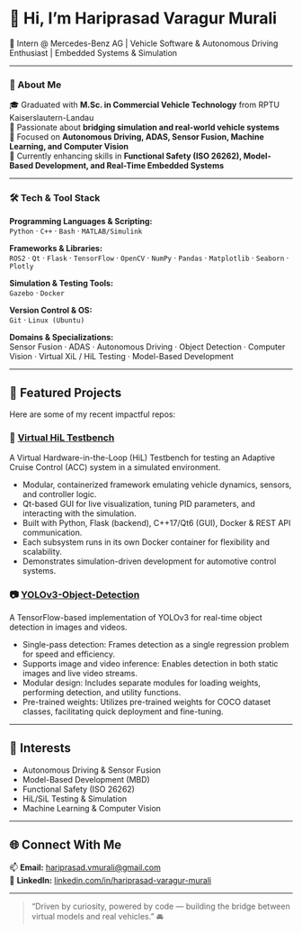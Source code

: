 # 👋 Hi, I’m Hariprasad Varagur Murali  
💼 Intern @ Mercedes-Benz AG | Vehicle Software & Autonomous Driving Enthusiast | Embedded Systems & Simulation  

---

### 🧭 About Me
🎓 Graduated with **M.Sc. in Commercial Vehicle Technology** from RPTU Kaiserslautern-Landau  
🚗 Passionate about **bridging simulation and real-world vehicle systems**  
🤖 Focused on **Autonomous Driving, ADAS, Sensor Fusion, Machine Learning, and Computer Vision**  
🌱 Currently enhancing skills in **Functional Safety (ISO 26262), Model-Based Development, and Real-Time Embedded Systems**  

---

### 🛠️ Tech & Tool Stack

**Programming Languages & Scripting:**  
`Python` · `C++` · `Bash` · `MATLAB/Simulink`

**Frameworks & Libraries:**  
`ROS2` · `Qt` · `Flask` · `TensorFlow` · `OpenCV` · `NumPy` · `Pandas` · `Matplotlib` · `Seaborn` · `Plotly`

**Simulation & Testing Tools:**  
`Gazebo` · `Docker`

**Version Control & OS:**  
`Git` · `Linux (Ubuntu)`

**Domains & Specializations:**  
Sensor Fusion · ADAS · Autonomous Driving · Object Detection · Computer Vision · Virtual XiL / HiL Testing · Model-Based Development

---

## 🚀 Featured Projects  
Here are some of my recent impactful repos:

### 🔧 [Virtual HiL Testbench](https://github.com/hariprasadvm-dev/virtual-hil-testbench)  
A Virtual Hardware-in-the-Loop (HiL) Testbench for testing an Adaptive Cruise Control (ACC) system in a simulated environment.
- Modular, containerized framework emulating vehicle dynamics, sensors, and controller logic.
- Qt-based GUI for live visualization, tuning PID parameters, and interacting with the simulation.
- Built with Python, Flask (backend), C++17/Qt6 (GUI), Docker & REST API communication.
- Each subsystem runs in its own Docker container for flexibility and scalability.
- Demonstrates simulation-driven development for automotive control systems.

### 📷 [YOLOv3-Object-Detection](https://github.com/hariprasadvm-dev/yolov3-object-detection)  
A TensorFlow-based implementation of YOLOv3 for real-time object detection in images and videos.
- Single-pass detection: Frames detection as a single regression problem for speed and efficiency.
- Supports image and video inference: Enables detection in both static images and live video streams.
- Modular design: Includes separate modules for loading weights, performing detection, and utility functions.
- Pre-trained weights: Utilizes pre-trained weights for COCO dataset classes, facilitating quick deployment and fine-tuning.

---

## 🧠 Interests  
- Autonomous Driving & Sensor Fusion  
- Model-Based Development (MBD)  
- Functional Safety (ISO 26262)  
- HiL/SiL Testing & Simulation  
- Machine Learning & Computer Vision  

---

## 🌐 Connect With Me  

📫 **Email:** hariprasad.vmurali@gmail.com  
🔗 **LinkedIn:** [linkedin.com/in/hariprasad-varagur-murali](https://www.linkedin.com/in/hariprasad-varagur-murali)  

---

> “Driven by curiosity, powered by code — building the bridge between virtual models and real vehicles.” 🚘  


